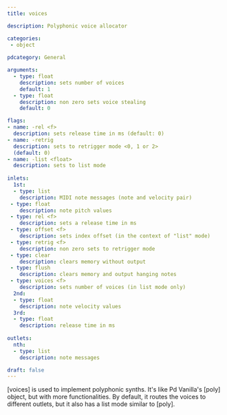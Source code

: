 ```yaml
---
title: voices

description: Polyphonic voice allocator

categories:
 - object
 
pdcategory: General

arguments:
  - type: float
    description: sets number of voices 
    default: 1
  - type: float
    description: non zero sets voice stealing
    default: 0

flags:
- name: -rel <f>
  description: sets release time in ms (default: 0)
- name: -retrig
  description: sets to retrigger mode <0, 1 or 2> 
  (default: 0)
- name: -list <float>
  description: sets to list mode
  
inlets:
  1st:
  - type: list
    description: MIDI note messages (note and velocity pair)
 - type: float
    description: note pitch values
 - type: rel <f>
    description: sets a release time in ms
 - type: offset <f>
    description: sets index offset (in the context of "list" mode)
 - type: retrig <f>
    description: non zero sets to retrigger mode
 - type: clear
    description: clears memory without output
 - type: flush
    description: clears memory and output hanging notes
 - type: voices <f>
    description: sets number of voices (in list mode only)
  2nd:
  - type: float
    description: note velocity values
  3rd:
  - type: float
    description: release time in ms
    
outlets:
  nth:
  - type: list
    description: note messages

draft: false
---
```


[voices] is used to implement polyphonic synths. It's like Pd Vanilla's [poly] object, but with more functionalities. By default, it routes the voices to different outlets, but it also has a list mode similar to [poly].
